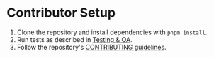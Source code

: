 # Contributor Setup
1. Clone the repository and install dependencies with `pnpm install`.
2. Run tests as described in [Testing & QA](./testing.md).
3. Follow the repository's [CONTRIBUTING guidelines](../../CONTRIBUTING.md).
